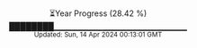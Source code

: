 <p align="center">
⏳Year Progress (28.42 %)<br>
████████▁▁▁▁▁▁▁▁▁▁▁▁▁▁▁▁▁▁▁▁▁▁ <br>
<sub>Updated: Sun, 14 Apr 2024 00:13:01 GMT</sub>
</p>

